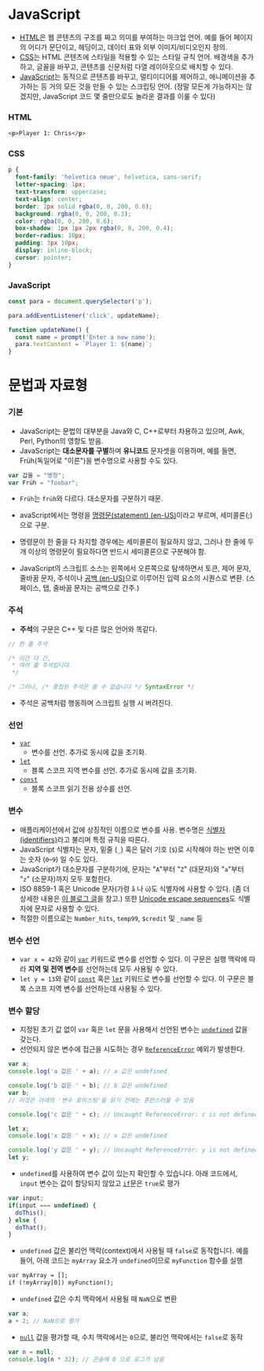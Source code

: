 # JavaScript

- [HTML](https://developer.mozilla.org/ko/docs/Glossary/HTML)은 웹 콘텐츠의 구조를 짜고 의미를 부여하는 마크업 언어. 예를 들어 페이지의 어디가 문단이고, 헤딩이고, 데이터 표와 외부 이미지/비디오인지 정의.
- [CSS](https://developer.mozilla.org/ko/docs/Glossary/CSS)는 HTML 콘텐츠에 스타일을 적용할 수 있는 스타일 규칙 언어. 배경색을 추가하고, 글꼴을 바꾸고, 콘텐츠를 신문처럼 다열 레이아웃으로 배치할 수 있다.
- [JavaScript](https://developer.mozilla.org/ko/docs/Glossary/JavaScript)는 동적으로 콘텐츠를 바꾸고, 멀티미디어를 제어하고, 애니메이션을 추가하는 등 거의 모든 것을 만들 수 있는 스크립팅 언어. (정말 모든게 가능하지는 않겠지만, JavaScript 코드 몇 줄만으로도 놀라운 결과를 이룰 수 있다)

### HTML

```html
<p>Player 1: Chris</p>
```

### CSS

```css
p {
  font-family: 'helvetica neue', helvetica, sans-serif;
  letter-spacing: 1px;
  text-transform: uppercase;
  text-align: center;
  border: 2px solid rgba(0, 0, 200, 0.6);
  background: rgba(0, 0, 200, 0.3);
  color: rgba(0, 0, 200, 0.6);
  box-shadow: 1px 1px 2px rgba(0, 0, 200, 0.4);
  border-radius: 10px;
  padding: 3px 10px;
  display: inline-block;
  cursor: pointer;
}
```

### JavaScript

```javascript
const para = document.querySelector('p');

para.addEventListener('click', updateName);

function updateName() {
  const name = prompt('Enter a new name');
  para.textContent = `Player 1: ${name}`;
}
```



# 문법과 자료형

### 기본

- JavaScript는 문법의 대부분을 Java와 C, C++로부터 차용하고 있으며, Awk, Perl, Python의 영향도 받음.
- JavaScript는 **대소문자를 구별**하며 **유니코드** 문자셋을 이용하며, 예를 들면, Früh(독일어로 "이른")을 변수명으로 사용할 수도 있다.

```javascript
var 갑을 = "병정";
var Früh = "foobar";
```

- `Früh`는 `früh`와 다르다. 대소문자를 구분하기 때문.
- avaScript에서는 명령을 [명령문(statement) (en-US)](https://developer.mozilla.org/en-US/docs/Glossary/Statement)이라고 부르며, 세미콜론(;)으로 구분.

- 명령문이 한 줄을 다 차지할 경우에는 세미콜론이 필요하지 않고, 그러나 한 줄에 두 개 이상의 명령문이 필요하다면 반드시 세미콜론으로 구분해야 함.

- JavaScript의 스크립트 소스는 왼쪽에서 오른쪽으로 탐색하면서 토큰, 제어 문자, 줄바꿈 문자, 주석이나 [공백 (en-US)](https://developer.mozilla.org/en-US/docs/Glossary/Whitespace)으로 이루어진 입력 요소의 시퀀스로 변환. (스페이스, 탭, 줄바꿈 문자는 공백으로 간주.)



### 주석

- **주석**의 구문은 C++ 및 다른 많은 언어와 똑같다.

```javascript
// 한 줄 주석

/* 이건 더 긴,
 * 여러 줄 주석입니다.
 */

/* 그러나, /* 중첩된 주석은 쓸 수 없습니다 */ SyntaxError */
```

- 주석은 공백처럼 행동하며 스크립트 실행 시 버려진다.



### 선언

- [`var`](https://developer.mozilla.org/ko/docs/Web/JavaScript/Reference/Statements/var)
  - 변수를 선언. 추가로 동시에 값을 초기화.
- [`let`](https://developer.mozilla.org/ko/docs/Web/JavaScript/Reference/Statements/let)
  - 블록 스코프 지역 변수를 선언. 추가로 동시에 값을 초기화.
- [`const`](https://developer.mozilla.org/ko/docs/Web/JavaScript/Reference/Statements/const)
  - 블록 스코프 읽기 전용 상수를 선언.



###  변수

- 애플리케이션에서 값에 상징적인 이름으로 변수를 사용. 변수명은 [식별자(identifiers)](https://developer.mozilla.org/ko/docs/Glossary/Identifier)라고 불리며 특정 규칙을 따른다.
- JavaScript 식별자는 문자, 밑줄 (`_`) 혹은 달러 기호 (`$`)로 시작해야 하는 반면 이후는 숫자 (`0`–`9`) 일 수도 있다.
- JavaScript가 대소문자를 구분하기에, 문자는 "`A`"부터 "`Z`" (대문자)와 "`a`"부터 "`z`" (소문자)까지 모두 포함한다.
- ISO 8859-1 혹은 Unicode 문자(가령 `å` 나 `ü`)도 식별자에 사용할 수 있다. (좀 더 상세한 내용은 [이 블로그 글](https://mathiasbynens.be/notes/javascript-identifiers-es6)을 참고.) 또한 [Unicode escape sequences](https://developer.mozilla.org/ko/docs/Web/JavaScript/Reference/Lexical_grammar#문자열_리터럴)도 식별자에 문자로 사용할 수 있다.
- 적절한 이름으로는 `Number_hits`, `temp99`, `$credit` 및 `_name` 등 



### 변수 선언

- `var x = 42`와 같이 [`var`](https://developer.mozilla.org/ko/docs/Web/JavaScript/Reference/Statements/var) 키워드로 변수를 선언할 수 있다. 이 구문은 실행 맥락에 따라 **지역 및 전역 변수**를 선언하는데 모두 사용될 수 있다.
- `let y = 13`와 같이 [`const`](https://developer.mozilla.org/ko/docs/Web/JavaScript/Reference/Statements/const) 혹은 [`let`](https://developer.mozilla.org/ko/docs/Web/JavaScript/Reference/Statements/let) 키워드로 변수를 선언할 수 있다. 이 구문은 블록 스코프 지역 변수를 선언하는데 사용될 수 있다.



### 변수 할당

- 지정된 초기 값 없이 `var` 혹은 `let` 문을 사용해서 선언된 변수는 [`undefined`](https://developer.mozilla.org/ko/docs/Web/JavaScript/Reference/Global_Objects/undefined) 값을 갖는다.
- 선언되지 않은 변수에 접근을 시도하는 경우 [`ReferenceError`](https://developer.mozilla.org/ko/docs/Web/JavaScript/Reference/Global_Objects/ReferenceError) 예외가 발생한다.

```javascript
var a;
console.log('a 값은 ' + a); // a 값은 undefined

console.log('b 값은 ' + b); // b 값은 undefined
var b;
// 이것은 아래의 '변수 호이스팅'을 읽기 전에는 혼란스러울 수 있음

console.log('c 값은 ' + c); // Uncaught ReferenceError: c is not defined

let x;
console.log('x 값은 ' + x); // x 값은 undefined

console.log('y 값은 ' + y); // Uncaught ReferenceError: y is not defined
let y;
```

- `undefined`를 사용하여 변수 값이 있는지 확인할 수 있습니다. 아래 코드에서, `input` 변수는 값이 할당되지 않았고 [`if`](https://developer.mozilla.org/ko/docs/Web/JavaScript/Reference/Statements/if...else)문은 `true`로 평가

```javascript
var input;
if(input === undefined) {
  doThis();
} else {
  doThat();
}
```

- `undefined` 값은 불리언 맥락(context)에서 사용될 때 `false`로 동작합니다. 예를 들어, 아래 코드는 `myArray` 요소가 `undefined`이므로 `myFunction` 함수를 실행

```html
var myArray = [];
if (!myArray[0]) myFunction();
```

- `undefined` 값은 수치 맥락에서 사용될 때 `NaN`으로 변환

```javascript
var a;
a + 2; // NaN으로 평가
```

- [`null`](https://developer.mozilla.org/ko/docs/Web/JavaScript/Reference/Operators/null) 값을 평가할 때, 수치 맥락에서는 `0`으로, 불리언 맥락에서는 `false`로 동작

```javascript
var n = null;
console.log(n * 32); // 콘솔에 0 으로 로그가 남음
```

